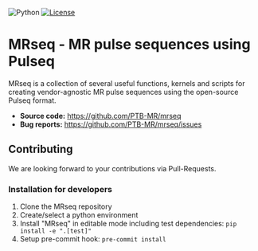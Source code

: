 
![Python](https://img.shields.io/badge/python-3.10%20%7C%203.11%20%7C%203.12-blue)
[![License](https://img.shields.io/badge/License-Apache%202.0-blue.svg)](https://opensource.org/licenses/Apache-2.0)

# MRseq - MR pulse sequences using Pulseq

MRseq is a collection of several useful functions, kernels and scripts for creating vendor-agnostic MR pulse sequences using the open-source Pulseq format.

- **Source code:** <https://github.com/PTB-MR/mrseq>
- **Bug reports:** <https://github.com/PTB-MR/mrseq/issues>

## Contributing

We are looking forward to your contributions via Pull-Requests.

### Installation for developers

1. Clone the MRseq repository
2. Create/select a python environment
3. Install "MRseq" in editable mode including test dependencies: ``` pip install -e ".[test]" ```
4. Setup pre-commit hook: ``` pre-commit install ```
